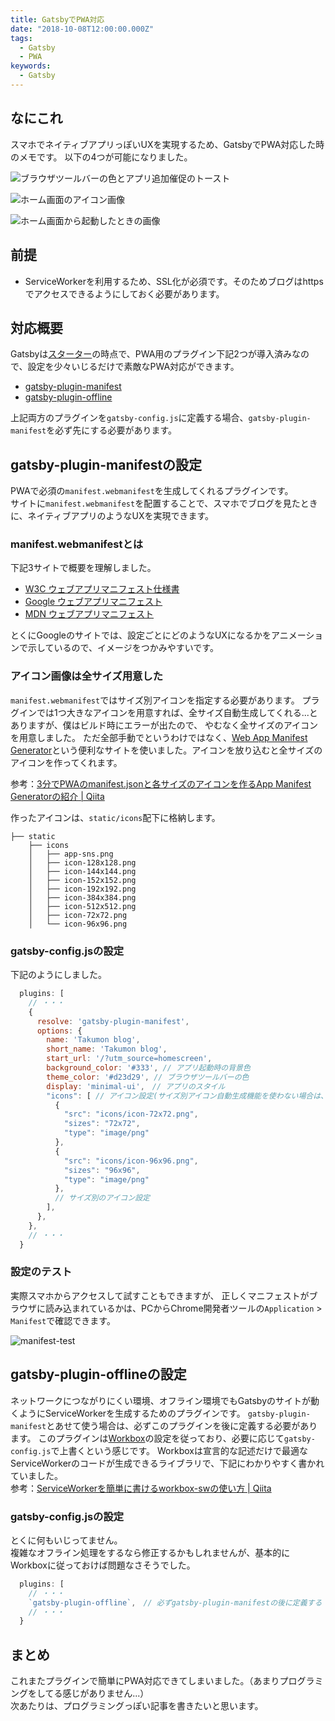 ```yaml
---
title: GatsbyでPWA対応
date: "2018-10-08T12:00:00.000Z"
tags:
  - Gatsby
  - PWA
keywords:
  - Gatsby
---
```


## なにこれ
スマホでネイティブアプリっぽいUXを実現するため、GatsbyでPWA対応した時のメモです。
以下の4つが可能になりました。

![ブラウザツールバーの色とアプリ追加催促のトースト](./pwa-page.png)
<br>

![ホーム画面のアイコン画像](./pwa-icon.png)
<br>

![ホーム画面から起動したときの画像](./pwa-initialpage.png)


## 前提
* ServiceWorkerを利用するため、SSL化が必須です。そのためブログはhttpsでアクセスできるようにしておく必要があります。

## 対応概要
Gatsbyは[スターター](https://github.com/gatsbyjs/gatsby-starter-default)の時点で、PWA用のプラグイン下記2つが導入済みなので、設定を少々いじるだけで素敵なPWA対応ができます。
* [gatsby-plugin-manifest](https://github.com/gatsbyjs/gatsby/tree/master/packages/gatsby-plugin-manifest)
* [gatsby-plugin-offline](https://github.com/gatsbyjs/gatsby/tree/master/packages/gatsby-plugin-offline)

上記両方のプラグインを`gatsby-config.js`に定義する場合、`gatsby-plugin-manifest`を必ず先にする必要があります。


## gatsby-plugin-manifestの設定
PWAで必須の`manifest.webmanifest`を生成してくれるプラグインです。<br>
サイトに`manifest.webmanifest`を配置することで、スマホでブログを見たときに、ネイティブアプリのようなUXを実現できます。

### manifest.webmanifestとは
下記3サイトで概要を理解しました。
* [W3C ウェブアプリマニフェスト仕様書](https://www.w3.org/TR/appmanifest/)
* [Google ウェブアプリマニフェスト](https://developers.google.com/web/fundamentals/engage-and-retain/web-app-manifest/?hl=ja)
* [MDN ウェブアプリマニフェスト](https://developer.mozilla.org/ja/docs/Web/Manifest)

とくにGoogleのサイトでは、設定ごとにどのようなUXになるかをアニメーションで示しているので、イメージをつかみやすいです。

### アイコン画像は全サイズ用意した
`manifest.webmanifest`ではサイズ別アイコンを指定する必要があります。
プラグインでは1つ大きなアイコンを用意すれば、全サイズ自動生成してくれる...とありますが、僕はビルド時にエラーが出たので、
やむなく全サイズのアイコンを用意しました。
ただ全部手動でというわけではなく、[Web App Manifest Generator](https://app-manifest.firebaseapp.com/)という便利なサイトを使いました。アイコンを放り込むと全サイズのアイコンを作ってくれます。

参考：[3分でPWAのmanifest.jsonと各サイズのアイコンを作るApp Manifest Generatorの紹介 | Qiita](https://qiita.com/shisama/items/d4d0b24980beaea57231)

作ったアイコンは、`static/icons`配下に格納します。

```
├── static
    ├── icons
    │   ├── app-sns.png
    │   ├── icon-128x128.png
    │   ├── icon-144x144.png
    │   ├── icon-152x152.png
    │   ├── icon-192x192.png
    │   ├── icon-384x384.png
    │   ├── icon-512x512.png
    │   ├── icon-72x72.png
    │   └── icon-96x96.png
```


### gatsby-config.jsの設定
下記のようにしました。

```javascript:title=gatsby-config.js
  plugins: [
    // ・・・
    {
      resolve: 'gatsby-plugin-manifest',
      options: {
        name: 'Takumon blog',
        short_name: 'Takumon blog',
        start_url: '/?utm_source=homescreen',
        background_color: '#333', // アプリ起動時の背景色
        theme_color: '#d23d29', // ブラウザツールバーの色
        display: 'minimal-ui',　// アプリのスタイル
        "icons": [ // アイコン設定(サイズ別アイコン自動生成機能を使わない場合は、サイズ毎に設定が必要)
          {
            "src": "icons/icon-72x72.png",
            "sizes": "72x72",
            "type": "image/png"
          },
          {
            "src": "icons/icon-96x96.png",
            "sizes": "96x96",
            "type": "image/png"
          },
          // サイズ別のアイコン設定
        ],
      },
    },
    // ・・・
  }
```

### 設定のテスト
実際スマホからアクセスして試すこともできますが、
正しくマニフェストがブラウザに読み込まれているかは、PCからChrome開発者ツールの`Application` > `Manifest`で確認できます。

![manifest-test](./manifest-test.png)



## gatsby-plugin-offlineの設定
ネットワークにつながりにくい環境、オフライン環境でもGatsbyのサイトが動くようにServiceWorkerを生成するためのプラグインです。
`gatsby-plugin-manifest`とあせて使う場合は、必ずこのプラグインを後に定義する必要があります。
このプラグインは[Workbox](https://developers.google.com/web/tools/workbox/modules/workbox-build)の設定を従っており、必要に応じて`gatsby-config.js`で上書くという感じです。
Workboxは宣言的な記述だけで最適なServiceWorkerのコードが生成できるライブラリで、下記にわかりやすく書かれていました。<br>
参考：[ServiceWorkerを簡単に書けるworkbox-swの使い方 | Qiita](https://qiita.com/nazonohito51/items/32b61cabdac8b24769bd)


### gatsby-config.jsの設定
とくに何もいじってません。<br>
複雑なオフライン処理をするなら修正するかもしれませんが、基本的にWorkboxに従っておけば問題なさそうでした。

```javascript:title=gatsby-config.js
  plugins: [
    // ・・・
    `gatsby-plugin-offline`,　// 必ずgatsby-plugin-manifestの後に定義する
    // ・・・
  }
```

## まとめ
これまたプラグインで簡単にPWA対応できてしまいました。（あまりプログラミングをしてる感じがありません...）<br>
次あたりは、プログラミングっぽい記事を書きたいと思います。